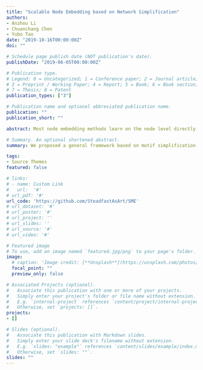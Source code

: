 ```yaml
---
title: "Scalable Node Embedding based on Network Simplification"
authors:
- Anzhou Li
- Chuanchang Chen
- Yubo Tao
date: "2019-10-16T00:00:00Z"
doi: ""

# Schedule page publish date (NOT publication's date).
publishDate: "2019-06-05T00:00:00Z"

# Publication type.
# Legend: 0 = Uncategorized; 1 = Conference paper; 2 = Journal article;
# 3 = Preprint / Working Paper; 4 = Report; 5 = Book; 6 = Book section;
# 7 = Thesis; 8 = Patent
publication_types: ["3"]

# Publication name and optional abbreviated publication name.
publication: ""
publication_short: ""

abstract: Most node embedding methods learn on the node level directly, which could be time-consuming for large networks. There are various motifs in the network, such as stars and connectors. The representations of nodes in the motif exist specific relationships, as demonstrated in our empirical study. In this paper, we propose a general framework for node embeddings based on network simplification to accelerate network representation learning and improve the quality of node embeddings. We identify several specific motifs and simplify them as the anchor-spanner architecture. After learning node embeddings on the simplified network, we propose the corresponding methods to reconstruct the node embeddings of spanners. Our framework can be integrated with most node embedding methods. The experiments demonstrate that our framework can reduce the training time with average of 20%-50% and improve the accuracy of the network reconstruction task up to 40% compared to node embeddings trained on the original networks.

# Summary. An optional shortened abstract.
summary: We proposed a general framework based on motif simplification to improve the effiency and effectiveness of network representation learning.

tags:
- Source Themes
featured: false

# links:
# - name: Custom Link
#   url:  '#'
# url_pdf: '#'
url_code: 'https://github.com/SteadfastAsArt/SME'
# url_dataset: '#'
# url_poster: '#'
# url_project: ''
# url_slides: ''
# url_source: '#'
# url_video: '#'

# Featured image
# To use, add an image named `featured.jpg/png` to your page's folder. 
image:
  # caption: 'Image credit: [**Unsplash**](https://unsplash.com/photos/s9CC2SKySJM)'
  focal_point: ""
  preview_only: false

# Associated Projects (optional).
#   Associate this publication with one or more of your projects.
#   Simply enter your project's folder or file name without extension.
#   E.g. `internal-project` references `content/project/internal-project/index.md`.
#   Otherwise, set `projects: []`.
projects:
- []

# Slides (optional).
#   Associate this publication with Markdown slides.
#   Simply enter your slide deck's filename without extension.
#   E.g. `slides: "example"` references `content/slides/example/index.md`.
#   Otherwise, set `slides: ""`.
slides: ""
---
```


<!-- {{% alert note %}}
Click the *Slides* button above to demo Academic's Markdown slides feature.
{{% /alert %}}

Supplementary notes can be added here, including [code and math](https://sourcethemes.com/academic/docs/writing-markdown-latex/). -->